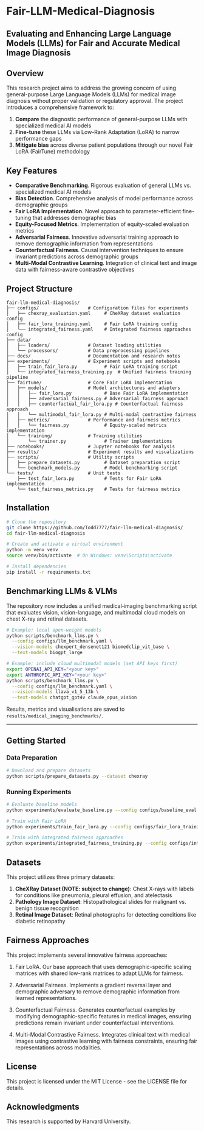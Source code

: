# Fair-LLM-Medical-Diagnosis

## Evaluating and Enhancing Large Language Models (LLMs) for Fair and Accurate Medical Image Diagnosis

## Overview

This research project aims to address the growing concern of using general-purpose Large Language Models (LLMs) for medical image diagnosis without proper validation or regulatory approval. The project introduces a comprehensive framework to:

1. **Compare** the diagnostic performance of general-purpose LLMs with specialized medical AI models
2. **Fine-tune** these LLMs via Low-Rank Adaptation (LoRA) to narrow performance gaps
3. **Mitigate bias** across diverse patient populations through our novel Fair LoRA (FairTune) methodology

## Key Features

- **Comparative Benchmarking**. Rigorous evaluation of general LLMs vs. specialized medical AI models
- **Bias Detection**. Comprehensive analysis of model performance across demographic groups
- **Fair LoRA Implementation**. Novel approach to parameter-efficient fine-tuning that addresses demographic bias
- **Equity-Focused Metrics**. Implementation of equity-scaled evaluation metrics
- **Adversarial Fairness**. Innovative adversarial training approach to remove demographic information from representations
- **Counterfactual Fairness**. Causal intervention techniques to ensure invariant predictions across demographic groups
- **Multi-Modal Contrastive Learning**. Integration of clinical text and image data with fairness-aware contrastive objectives

## Project Structure

```
fair-llm-medical-diagnosis/
├── configs/                  # Configuration files for experiments
│   ├── chexray_evaluation.yaml     # CheXRay dataset evaluation config
│   ├── fair_lora_training.yaml     # Fair LoRA training config
│   └── integrated_fairness.yaml    # Integrated fairness approaches config
├── data/
│   ├── loaders/              # Dataset loading utilities
│   └── processors/           # Data preprocessing pipelines
├── docs/                     # Documentation and research notes
├── experiments/              # Experiment scripts and notebooks
│   ├── train_fair_lora.py          # Fair LoRA training script
│   └── integrated_fairness_training.py  # Unified fairness training pipeline
├── fairtune/                 # Core Fair LoRA implementation
│   ├── models/               # Model architectures and adapters
│   │   ├── fair_lora.py            # Base Fair LoRA implementation
│   │   ├── adversarial_fairness.py # Adversarial fairness approach
│   │   ├── counterfactual_fair_lora.py # Counterfactual fairness approach
│   │   └── multimodal_fair_lora.py # Multi-modal contrastive fairness
│   ├── metrics/              # Performance and fairness metrics
│   │   └── fairness.py             # Equity-scaled metrics implementation
│   └── training/             # Training utilities
│       └── trainer.py              # Trainer implementations
├── notebooks/                # Jupyter notebooks for analysis
├── results/                  # Experiment results and visualizations
├── scripts/                  # Utility scripts
│   ├── prepare_datasets.py         # Dataset preparation script
│   └── benchmark_models.py         # Model benchmarking script
└── tests/                    # Unit tests
    ├── test_fair_lora.py           # Tests for Fair LoRA implementation
    └── test_fairness_metrics.py    # Tests for fairness metrics
```

## Installation

```bash
# Clone the repository
git clone https://github.com/Todd7777/fair-llm-medical-diagnosis/
cd fair-llm-medical-diagnosis

# Create and activate a virtual environment
python -m venv venv
source venv/bin/activate  # On Windows: venv\Scripts\activate

# Install dependencies
pip install -r requirements.txt
```

## Benchmarking LLMs & VLMs

The repository now includes a unified medical‐imaging benchmarking script that evaluates vision, vision-language, and multimodal cloud models on chest X-ray and retinal datasets.

```bash
# Example: local open-weight models
python scripts/benchmark_llms.py \
  --config configs/llm_benchmark.yaml \
  --vision-models chexpert_densenet121 biomedclip_vit_base \
  --text-models biogpt_large

# Example: include cloud multimodal models (set API keys first)
export OPENAI_API_KEY="<your key>"
export ANTHROPIC_API_KEY="<your key>"
python scripts/benchmark_llms.py \
  --config configs/llm_benchmark.yaml \
  --vision-models llava_v1_5_13b \
  --text-models chatgpt_gpt4v claude_opus_vision
```

Results, metrics and visualisations are saved to `results/medical_imaging_benchmarks/`.

---

## Getting Started

### Data Preparation

```bash
# Download and prepare datasets
python scripts/prepare_datasets.py --dataset chexray
```

### Running Experiments

```bash
# Evaluate baseline models
python experiments/evaluate_baseline.py --config configs/baseline_eval.yaml

# Train with Fair LoRA
python experiments/train_fair_lora.py --config configs/fair_lora_training.yaml

# Train with integrated fairness approaches
python experiments/integrated_fairness_training.py --config configs/integrated_fairness.yaml
```

## Datasets

This project utilizes three primary datasets:

1. **CheXRay Dataset (NOTE: subject to change)**: Chest X-rays with labels for conditions like pneumonia, pleural effusion, and atelectasis
2. **Pathology Image Dataset**: Histopathological slides for malignant vs. benign tissue recognition
3. **Retinal Image Dataset**: Retinal photographs for detecting conditions like diabetic retinopathy

## Fairness Approaches

This project implements several innovative fairness approaches:

1. Fair LoRA. Our base approach that uses demographic-specific scaling matrices with shared low-rank matrices to adapt LLMs for fairness.

2. Adversarial Fairness. Implements a gradient reversal layer and demographic adversary to remove demographic information from learned representations.

3. Counterfactual Fairness. Generates counterfactual examples by modifying demographic-specific features in medical images, ensuring predictions remain invariant under counterfactual interventions.

4. Multi-Modal Contrastive Fairness. Integrates clinical text with medical images using contrastive learning with fairness constraints, ensuring fair representations across modalities.

## License

This project is licensed under the MIT License - see the LICENSE file for details.

## Acknowledgments

This research is supported by Harvard University.

